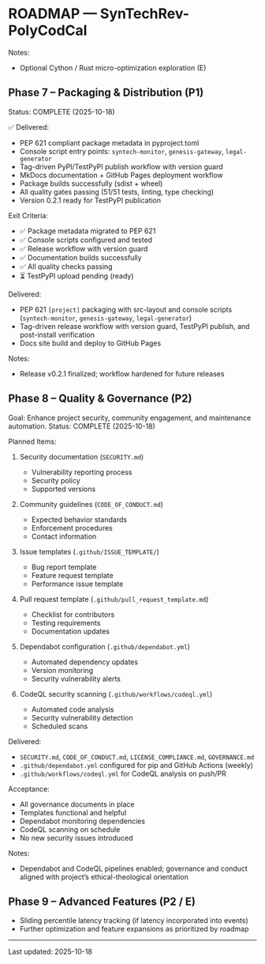# ROADMAP — SynTechRev-PolyCodCal

Notes:
- Optional Cython / Rust micro-optimization exploration (E)

## Phase 7 – Packaging & Distribution (P1)
Status: COMPLETE (2025-10-18)

✅ Delivered:
- PEP 621 compliant package metadata in pyproject.toml
- Console script entry points: `syntech-monitor`, `genesis-gateway`, `legal-generator`
- Tag-driven PyPI/TestPyPI publish workflow with version guard
- MkDocs documentation + GitHub Pages deployment workflow
- Package builds successfully (sdist + wheel)
- All quality gates passing (51/51 tests, linting, type checking)
- Version 0.2.1 ready for TestPyPI publication

Exit Criteria:
- ✅ Package metadata migrated to PEP 621
- ✅ Console scripts configured and tested
- ✅ Release workflow with version guard
- ✅ Documentation builds successfully
- ✅ All quality checks passing
- ⏳ TestPyPI upload pending (ready)

Delivered:
- PEP 621 `[project]` packaging with src-layout and console scripts (`syntech-monitor`, `genesis-gateway`, `legal-generator`)
- Tag-driven release workflow with version guard, TestPyPI publish, and post-install verification
- Docs site build and deploy to GitHub Pages

Notes:
- Release v0.2.1 finalized; workflow hardened for future releases

## Phase 8 – Quality & Governance (P2)
Goal: Enhance project security, community engagement, and maintenance automation.
Status: COMPLETE (2025-10-18)

Planned Items:
1. Security documentation (`SECURITY.md`)
   - Vulnerability reporting process
   - Security policy
   - Supported versions

2. Community guidelines (`CODE_OF_CONDUCT.md`)
   - Expected behavior standards
   - Enforcement procedures
   - Contact information

3. Issue templates (`.github/ISSUE_TEMPLATE/`)
   - Bug report template
   - Feature request template
   - Performance issue template

4. Pull request template (`.github/pull_request_template.md`)
   - Checklist for contributors
   - Testing requirements
   - Documentation updates

5. Dependabot configuration (`.github/dependabot.yml`)
   - Automated dependency updates
   - Version monitoring
   - Security vulnerability alerts

6. CodeQL security scanning (`.github/workflows/codeql.yml`)
   - Automated code analysis
   - Security vulnerability detection
   - Scheduled scans

Delivered:
- `SECURITY.md`, `CODE_OF_CONDUCT.md`, `LICENSE_COMPLIANCE.md`, `GOVERNANCE.md`
- `.github/dependabot.yml` configured for pip and GitHub Actions (weekly)
- `.github/workflows/codeql.yml` for CodeQL analysis on push/PR

Acceptance:
- All governance documents in place
- Templates functional and helpful
- Dependabot monitoring dependencies
- CodeQL scanning on schedule
- No new security issues introduced

Notes:
- Dependabot and CodeQL pipelines enabled; governance and conduct aligned with project’s ethical-theological orientation

## Phase 9 – Advanced Features (P2 / E)
- Sliding percentile latency tracking (if latency incorporated into events)
- Further optimization and feature expansions as prioritized by roadmap

---
Last updated: 2025-10-18
